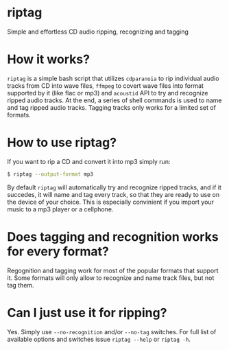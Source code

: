 # riptag
Simple and effortless CD audio ripping, recognizing and tagging

# How it works?
`riptag` is a simple bash script that utilizes `cdparanoia` to rip individual audio tracks from CD into wave files, `ffmpeg` to covert wave files into format supported by it (like flac or mp3) and `acoustid` API to try and recognize ripped audio tracks. At the end, a series of shell commands is used to name and tag ripped audio tracks. Tagging tracks only works for a limited set of formats.

# How to use riptag?
If you want to rip a CD and convert it into mp3 simply run:
```bash
$ riptag --output-format mp3
```
By default `riptag` will automatically try and recognize ripped tracks, and if it succedes, it will name and tag every track, so that they are ready to use on the device of your choice. This is especially convinient if you import your music to a mp3 player or a cellphone.

# Does tagging and recognition works for every format?
Regognition and tagging work for most of the popular formats that support it. Some formats will only allow to recognize and name track files, but not tag them.

# Can I just use it for ripping?
Yes. Simply use `--no-recognition` and/or `--no-tag` switches. For full list of available options and switches issue `riptag --help` or `riptag -h`.
